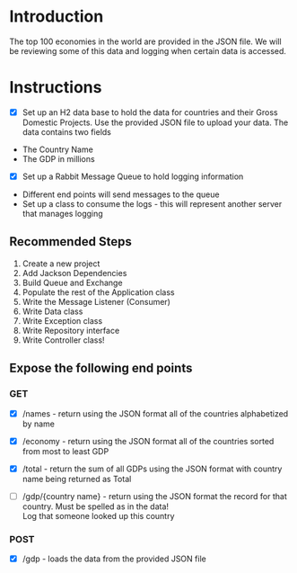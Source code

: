 # Introduction

The top 100 economies in the world are provided in the JSON file. We will be reviewing some of this data and logging when certain data is accessed.

# Instructions

- [x] Set up an H2 data base to hold the data for countries and their Gross Domestic Projects. Use the provided JSON file to upload your data. The data contains two fields
* The Country Name
* The GDP in millions

- [x] Set up a Rabbit Message Queue to hold logging information
* Different end points will send messages to the queue
* Set up a class to consume the logs - this will represent another server that manages logging

## Recommended Steps
1. Create a new project
2. Add Jackson Dependencies
3. Build Queue and Exchange
4. Populate the rest of the Application class
5. Write the Message Listener (Consumer)
6. Write Data class
7. Write Exception class
8. Write Repository interface
9. Write Controller class!

## Expose the following end points

### GET
- [x] /names - return using the JSON format all of the countries alphabetized by name

- [x] /economy - return using the JSON format all of the countries sorted from most to least GDP

- [x] /total - return the sum of all GDPs using the JSON format with country name being returned as Total

- [ ] /gdp/{country name} - return using the JSON format the record for that country. Must be spelled as in the data!  
Log that someone looked up this country

### POST

- [x] /gdp - loads the data from the provided JSON file


